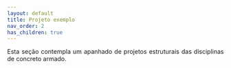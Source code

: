 ```yaml
---
layout: default
title: Projeto exemplo
nav_order: 2
has_children: true
---
```


<p align = "justify">
  Esta seção contempla um apanhado de projetos estruturais das disciplinas de concreto armado.
</p>
